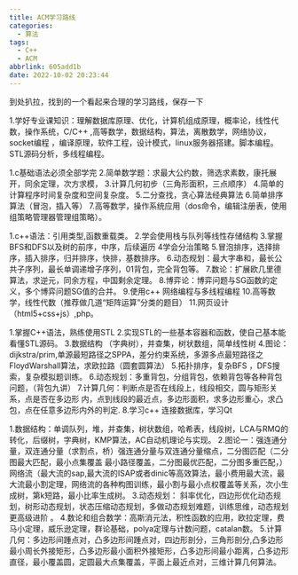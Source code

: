 ```yaml
---
title: ACM学习路线
categories:
  - 算法
tags:
  - C++
  - ACM
abbrlink: 605add1b
date: 2022-10-02 20:23:44
---
```


到处扒拉，找到的一个看起来合理的学习路线，保存一下

<!--more-->



1.学好专业课知识：理解数据库原理、优化，计算机组成原理，概率论，线性代数，操作系统，C/C++ ,高等数学，数据结构，算法，离散数学，网络协议，socket编程 ，编译原理，软件工程，设计模式，linux服务器搭建。脚本编程。STL源码分析，多线程编程。



1.c基础语法必须全部学完
2.简单数学题：求最大公约数，筛选求素数，康托展开，同余定理，次方求模，
3.计算几何初步（三角形面积，三点顺序）
4.简单的计算程序时间复杂度和空间复杂度。
5.二分查找，贪心算法经典算法
6.简单排序算法（冒泡，插入等）
7.高等数学，操作系统应用（dos命令，编辑注册表，使用组策略管理器管理组策略）。



1.c++语法：引用类型,函数重载类。
2.学会使用栈与队列等线性存储结构
3.掌握BFS和DFS以及树的前序，中序，后续遍历 4学会分治策略
5.冒泡排序，选择排序，插入排序，归并排序，快排，基数排序。
6.动态规划：最大字串和，最长公共子序列，最长单调递增子序列，01背包，完全背包等。
7.数论：扩展欧几里德算法，求逆元，同余方程，中国剩余定理。
8.博弈论：博弈问题与SG函数的定义，多个博弈问题SG值的合并。
9.使用c++ 网络编程与多线程编程
10.高等数学，线性代数（推荐做几道“矩阵运算”分类的题目）
11.网页设计 （html5+css+js）,php。



1.掌握C++语法，熟练使用STL
2.实现STL的一些基本容器和函数，使自己基本能看懂STL源码。
3.数据结构 （字典树），并查集，树状数组，简单线性树
4.图论：dijkstra/prim,单源最短路径之SPPA，差分约束系统，多源多点最短路径之FloydWarshall算法，求欧拉路（圆套圆算法）
5.拓扑排序，复杂BFS ，DFS搜索，复杂模拟题训练。
6.动态规划：多重背包，分组背包，依赖背包等各种背包问题，（背包九讲）
7.计算几何：判断点是否在线段上，线段相交，圆与矩形关系，点是否在多边形 内，点到线段的最近点，多边形面积，求多边形重心，求凸包，点在任意多边形内外的判定.
8.学习c++ 连接数据库，学习Qt



1.数据结构：单调队列，堆，并查集，树状数组，哈希表，线段树，LCA与RMQ的转化，后缀树，字典树，KMP算法，AC自动机理论与实现。
2.图论一：强连通分量，双连通分量（求割点，桥）强连通分量与双连通分量缩点，二分图匹配（二分图最大匹配，最小点集覆盖 最小路径覆盖，二分图最优匹配，二分图多重匹配，）网络流（最大流的sap,最大流的ISAP或者dinic等高效算法，最小费用最大流，最大流最小割定理，网络流的各种构图训练，最小割与最小点权覆盖等关系，次小生成树，第k短路，最小比率生成树。
3.动态规划： 斜率优化，四边形优化动态规划，树形动态规划，状态压缩动态规划，多做动态规划难题，训练思维，动态规划更高级进阶 。
4.数论和组合数学：高斯消元法，积性函数的应用，欧拉定理，费马小定理，威乐逊定理，群论基础，polya定理与计数问题，catalan数。
5.计算几何：多边形间踵点对，凸多边形间踵点对，四边形剖分，三角形剖分,凸多边形最小周长外接矩形，凸多边形最小面积外接矩形，凸多边形间最小距离，凸多边形直径，最小覆盖圆，定圆最大点集覆盖，平面上最近点对，三维计算几何算法。
